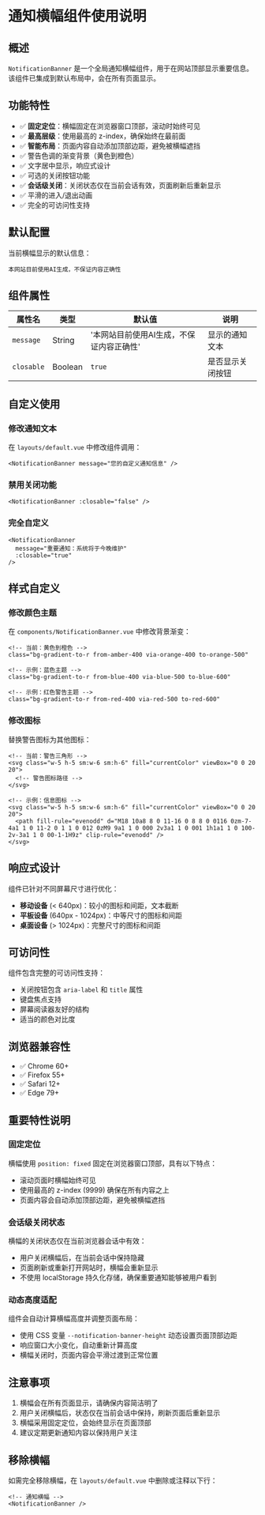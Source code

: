 # 通知横幅组件使用说明

## 概述

`NotificationBanner` 是一个全局通知横幅组件，用于在网站顶部显示重要信息。该组件已集成到默认布局中，会在所有页面显示。

## 功能特性

- ✅ **固定定位**：横幅固定在浏览器窗口顶部，滚动时始终可见
- ✅ **最高层级**：使用最高的 z-index，确保始终在最前面
- ✅ **智能布局**：页面内容自动添加顶部边距，避免被横幅遮挡
- ✅ 警告色调的渐变背景（黄色到橙色）
- ✅ 文字居中显示，响应式设计
- ✅ 可选的关闭按钮功能
- ✅ **会话级关闭**：关闭状态仅在当前会话有效，页面刷新后重新显示
- ✅ 平滑的进入/退出动画
- ✅ 完全的可访问性支持

## 默认配置

当前横幅显示的默认信息：
```
本网站目前使用AI生成，不保证内容正确性
```

## 组件属性

| 属性名 | 类型 | 默认值 | 说明 |
|--------|------|--------|------|
| `message` | String | '本网站目前使用AI生成，不保证内容正确性' | 显示的通知文本 |
| `closable` | Boolean | `true` | 是否显示关闭按钮 |

## 自定义使用

### 修改通知文本

在 `layouts/default.vue` 中修改组件调用：

```vue
<NotificationBanner message="您的自定义通知信息" />
```

### 禁用关闭功能

```vue
<NotificationBanner :closable="false" />
```

### 完全自定义

```vue
<NotificationBanner
  message="重要通知：系统将于今晚维护"
  :closable="true"
/>
```

## 样式自定义

### 修改颜色主题

在 `components/NotificationBanner.vue` 中修改背景渐变：

```vue
<!-- 当前：黄色到橙色 -->
class="bg-gradient-to-r from-amber-400 via-orange-400 to-orange-500"

<!-- 示例：蓝色主题 -->
class="bg-gradient-to-r from-blue-400 via-blue-500 to-blue-600"

<!-- 示例：红色警告主题 -->
class="bg-gradient-to-r from-red-400 via-red-500 to-red-600"
```

### 修改图标

替换警告图标为其他图标：

```vue
<!-- 当前：警告三角形 -->
<svg class="w-5 h-5 sm:w-6 sm:h-6" fill="currentColor" viewBox="0 0 20 20">
  <!-- 警告图标路径 -->
</svg>

<!-- 示例：信息图标 -->
<svg class="w-5 h-5 sm:w-6 sm:h-6" fill="currentColor" viewBox="0 0 20 20">
  <path fill-rule="evenodd" d="M18 10a8 8 0 11-16 0 8 8 0 0116 0zm-7-4a1 1 0 11-2 0 1 1 0 012 0zM9 9a1 1 0 000 2v3a1 1 0 001 1h1a1 1 0 100-2v-3a1 1 0 00-1-1H9z" clip-rule="evenodd" />
</svg>
```

## 响应式设计

组件已针对不同屏幕尺寸进行优化：

- **移动设备** (< 640px)：较小的图标和间距，文本截断
- **平板设备** (640px - 1024px)：中等尺寸的图标和间距
- **桌面设备** (> 1024px)：完整尺寸的图标和间距

## 可访问性

组件包含完整的可访问性支持：

- 关闭按钮包含 `aria-label` 和 `title` 属性
- 键盘焦点支持
- 屏幕阅读器友好的结构
- 适当的颜色对比度

## 浏览器兼容性

- ✅ Chrome 60+
- ✅ Firefox 55+
- ✅ Safari 12+
- ✅ Edge 79+

## 重要特性说明

### 固定定位
横幅使用 `position: fixed` 固定在浏览器窗口顶部，具有以下特点：
- 滚动页面时横幅始终可见
- 使用最高的 z-index (9999) 确保在所有内容之上
- 页面内容会自动添加顶部边距，避免被横幅遮挡

### 会话级关闭状态
横幅的关闭状态仅在当前浏览器会话中有效：
- 用户关闭横幅后，在当前会话中保持隐藏
- 页面刷新或重新打开网站时，横幅会重新显示
- 不使用 localStorage 持久化存储，确保重要通知能够被用户看到

### 动态高度适配
组件会自动计算横幅高度并调整页面布局：
- 使用 CSS 变量 `--notification-banner-height` 动态设置页面顶部边距
- 响应窗口大小变化，自动重新计算高度
- 横幅关闭时，页面内容会平滑过渡到正常位置

## 注意事项

1. 横幅会在所有页面显示，请确保内容简洁明了
2. 用户关闭横幅后，状态仅在当前会话中保持，刷新页面后重新显示
3. 横幅采用固定定位，会始终显示在页面顶部
4. 建议定期更新通知内容以保持用户关注

## 移除横幅

如需完全移除横幅，在 `layouts/default.vue` 中删除或注释以下行：

```vue
<!-- 通知横幅 -->
<NotificationBanner />
```
